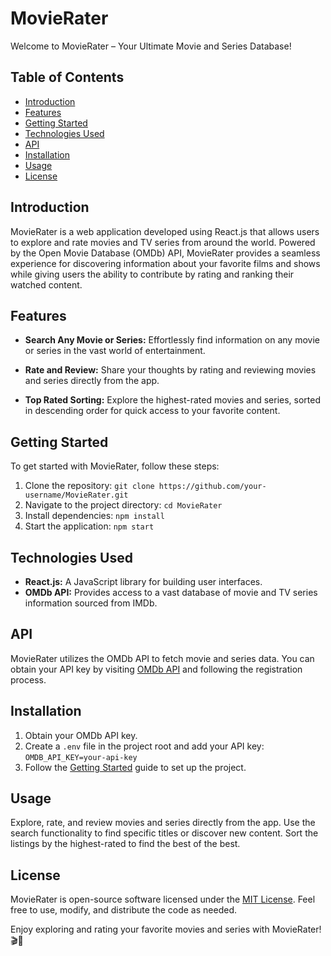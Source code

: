 # MovieRater

Welcome to MovieRater – Your Ultimate Movie and Series Database!

## Table of Contents

- [Introduction](#introduction)
- [Features](#features)
- [Getting Started](#getting-started)
- [Technologies Used](#technologies-used)
- [API](#api)
- [Installation](#installation)
- [Usage](#usage)
- [License](#license)

## Introduction

MovieRater is a web application developed using React.js that allows users to explore and rate movies and TV series from around the world. Powered by the Open Movie Database (OMDb) API, MovieRater provides a seamless experience for discovering information about your favorite films and shows while giving users the ability to contribute by rating and ranking their watched content.

## Features

- **Search Any Movie or Series:** Effortlessly find information on any movie or series in the vast world of entertainment.

- **Rate and Review:** Share your thoughts by rating and reviewing movies and series directly from the app.

- **Top Rated Sorting:** Explore the highest-rated movies and series, sorted in descending order for quick access to your favorite content.

## Getting Started

To get started with MovieRater, follow these steps:

1. Clone the repository: `git clone https://github.com/your-username/MovieRater.git`
2. Navigate to the project directory: `cd MovieRater`
3. Install dependencies: `npm install`
4. Start the application: `npm start`

## Technologies Used

- **React.js:** A JavaScript library for building user interfaces.
- **OMDb API:** Provides access to a vast database of movie and TV series information sourced from IMDb.

## API

MovieRater utilizes the OMDb API to fetch movie and series data. You can obtain your API key by visiting [OMDb API](https://www.omdbapi.com/) and following the registration process.

## Installation

1. Obtain your OMDb API key.
2. Create a `.env` file in the project root and add your API key: `OMDB_API_KEY=your-api-key`
3. Follow the [Getting Started](#getting-started) guide to set up the project.

## Usage

Explore, rate, and review movies and series directly from the app. Use the search functionality to find specific titles or discover new content. Sort the listings by the highest-rated to find the best of the best.

## License

MovieRater is open-source software licensed under the [MIT License](LICENSE). Feel free to use, modify, and distribute the code as needed.

Enjoy exploring and rating your favorite movies and series with MovieRater! 🎬🌟
